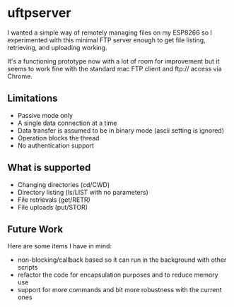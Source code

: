 # uftpserver

I wanted a simple way of remotely managing files on my ESP8266 so I experimented with this minimal FTP server enough to get file listing, retrieving, and uploading working.

It's a functioning prototype now with a lot of room for improvement but it seems to work fine with the standard mac FTP client and ftp:// access via Chrome.

## Limitations
- Passive mode only
- A single data connection at a time
- Data transfer is assumed to be in binary mode (ascii setting is ignored)
- Operation blocks the thread
- No authentication support

## What is supported
- Changing directories (cd/CWD)
- Directory listing (ls/LIST with no parameters)
- File retrievals (get/RETR)
- File uploads (put/STOR) 

## Future Work
Here are some items I have in mind:
- non-blocking/callback based so it can run in the background with other scripts
- refactor the code for encapsulation purposes and to reduce memory use
- support for more commands and bit more robustness with the current ones
